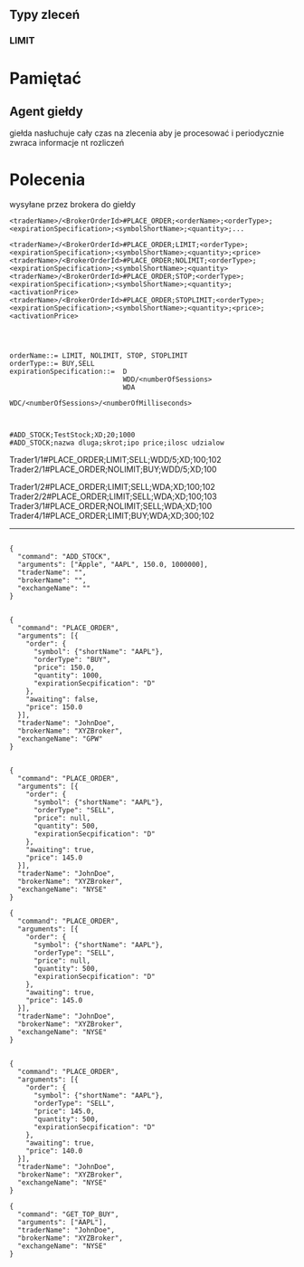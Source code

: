 ## Typy zleceń

### LIMIT




# Pamiętać

## Agent giełdy
 giełda nasłuchuje cały czas na zlecenia aby je procesować i periodycznie zwraca informacje nt rozliczeń
 
# Polecenia
wysyłane przez brokera do giełdy

```
<traderName>/<BrokerOrderId>#PLACE_ORDER;<orderName>;<orderType>;<expirationSpecification>;<symbolShortName>;<quantity>;...

<traderName>/<BrokerOrderId>#PLACE_ORDER;LIMIT;<orderType>;<expirationSpecification>;<symbolShortName>;<quantity>;<price>
<traderName>/<BrokerOrderId>#PLACE_ORDER;NOLIMIT;<orderType>;<expirationSpecification>;<symbolShortName>;<quantity>
<traderName>/<BrokerOrderId>#PLACE_ORDER;STOP;<orderType>;<expirationSpecification>;<symbolShortName>;<quantity>;<activationPrice>
<traderName>/<BrokerOrderId>#PLACE_ORDER;STOPLIMIT;<orderType>;<expirationSpecification>;<symbolShortName>;<quantity>;<price>;<activationPrice>




orderName::= LIMIT, NOLIMIT, STOP, STOPLIMIT
orderType::= BUY,SELL
expirationSpecification::=  D
                            WDD/<numberOfSessions>
                            WDA
                            WDC/<numberOfSessions>/<numberOfMilliseconds>



#ADD_STOCK;TestStock;XD;20;1000
#ADD_STOCK;nazwa dluga;skrot;ipo price;ilosc udzialow
```

Trader1/1#PLACE_ORDER;LIMIT;SELL;WDD/5;XD;100;102
Trader2/1#PLACE_ORDER;NOLIMIT;BUY;WDD/5;XD;100



Trader1/2#PLACE_ORDER;LIMIT;SELL;WDA;XD;100;102
Trader2/2#PLACE_ORDER;LIMIT;SELL;WDA;XD;100;103
Trader3/1#PLACE_ORDER;NOLIMIT;SELL;WDA;XD;100
Trader4/1#PLACE_ORDER;LIMIT;BUY;WDA;XD;300;102


---

```

{
  "command": "ADD_STOCK",
  "arguments": ["Apple", "AAPL", 150.0, 1000000],
  "traderName": "",
  "brokerName": "",
  "exchangeName": ""
}


{
  "command": "PLACE_ORDER",
  "arguments": [{
    "order": {
      "symbol": {"shortName": "AAPL"},
      "orderType": "BUY",
      "price": 150.0,
      "quantity": 1000,
      "expirationSecpification": "D"
    },
    "awaiting": false,
    "price": 150.0
  }],
  "traderName": "JohnDoe",
  "brokerName": "XYZBroker",
  "exchangeName": "GPW"
}


{
  "command": "PLACE_ORDER",
  "arguments": [{
    "order": {
      "symbol": {"shortName": "AAPL"},
      "orderType": "SELL",
      "price": null,
      "quantity": 500,
      "expirationSecpification": "D"
    },
    "awaiting": true,
    "price": 145.0
  }],
  "traderName": "JohnDoe",
  "brokerName": "XYZBroker",
  "exchangeName": "NYSE"
}

{
  "command": "PLACE_ORDER",
  "arguments": [{
    "order": {
      "symbol": {"shortName": "AAPL"},
      "orderType": "SELL",
      "price": null,
      "quantity": 500,
      "expirationSecpification": "D"
    },
    "awaiting": true,
    "price": 145.0
  }],
  "traderName": "JohnDoe",
  "brokerName": "XYZBroker",
  "exchangeName": "NYSE"
}


{
  "command": "PLACE_ORDER",
  "arguments": [{
    "order": {
      "symbol": {"shortName": "AAPL"},
      "orderType": "SELL",
      "price": 145.0,
      "quantity": 500,
      "expirationSecpification": "D"
    },
    "awaiting": true,
    "price": 140.0
  }],
  "traderName": "JohnDoe",
  "brokerName": "XYZBroker",
  "exchangeName": "NYSE"
}

{
  "command": "GET_TOP_BUY",
  "arguments": ["AAPL"],
  "traderName": "JohnDoe",
  "brokerName": "XYZBroker",
  "exchangeName": "NYSE"
}


```